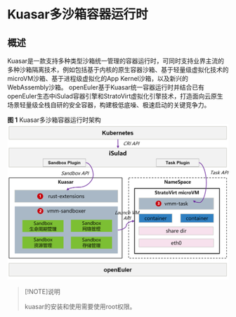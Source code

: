 # Kuasar多沙箱容器运行时

## 概述

Kuasar是一款支持多种类型沙箱统一管理的容器运行时，可同时支持业界主流的多种沙箱隔离技术，例如包括基于内核的原生容器沙箱、基于轻量级虚拟化技术的microVM沙箱、基于进程级虚拟化的App Kernel沙箱，以及新兴的WebAssembly沙箱。
openEuler基于Kuasar统一容器运行时并结合已有openEuler生态中iSulad容器引擎和StratoVirt虚拟化引擎技术，打造面向云原生场景轻量级全栈自研的安全容器，构建极低底噪、极速启动的关键竞争力。 

**图 1**  Kuasar多沙箱容器运行时架构
![](./figures/kuasar_arch.png)

> [!NOTE]说明
>
> kuasar的安装和使用需要使用root权限。

